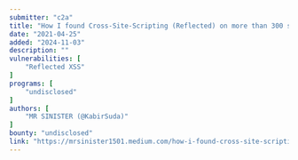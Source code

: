 ```yaml
---
submitter: "c2a"
title: "How I found Cross-Site-Scripting (Reflected) on more than 300 systems!"
date: "2021-04-25"
added: "2024-11-03"
description: ""
vulnerabilities: [
    "Reflected XSS"
]
programs: [
    "undisclosed"
]
authors: [
    "MR SINISTER (@KabirSuda)"
]
bounty: "undisclosed"
link: "https://mrsinister1501.medium.com/how-i-found-cross-site-scripting-reflected-on-more-than-300-systems-81d8118d9de5"
---
```




